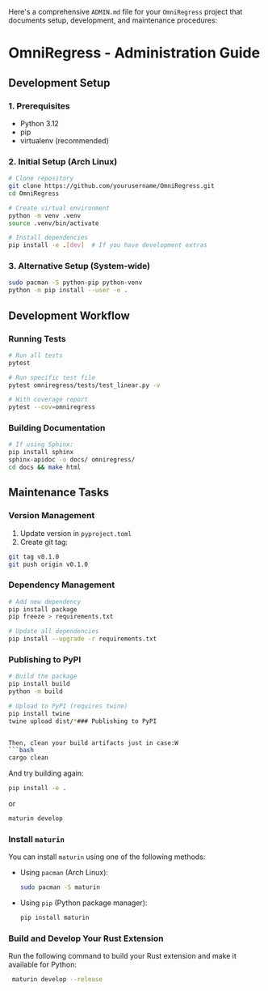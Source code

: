 Here's a comprehensive `ADMIN.md` file for your `OmniRegress` project that documents setup, development, and maintenance procedures:


# OmniRegress - Administration Guide


## Development Setup

### 1. Prerequisites
- Python 3.12
- pip
- virtualenv (recommended)

### 2. Initial Setup (Arch Linux)

```bash
# Clone repository
git clone https://github.com/yourusername/OmniRegress.git
cd OmniRegress

# Create virtual environment
python -m venv .venv
source .venv/bin/activate

# Install dependencies
pip install -e .[dev]  # If you have development extras
```

### 3. Alternative Setup (System-wide)
```bash
sudo pacman -S python-pip python-venv
python -m pip install --user -e .
```

## Development Workflow

### Running Tests
```bash
# Run all tests
pytest

# Run specific test file
pytest omniregress/tests/test_linear.py -v

# With coverage report
pytest --cov=omniregress
```

### Building Documentation
```bash
# If using Sphinx:
pip install sphinx
sphinx-apidoc -o docs/ omniregress/
cd docs && make html
```

## Maintenance Tasks

### Version Management
1. Update version in `pyproject.toml`
2. Create git tag:
```bash
git tag v0.1.0
git push origin v0.1.0
```

### Dependency Management
```bash
# Add new dependency
pip install package
pip freeze > requirements.txt

# Update all dependencies
pip install --upgrade -r requirements.txt
```
### Publishing to PyPI
```bash
# Build the package
pip install build
python -m build

# Upload to PyPI (requires twine)
pip install twine
twine upload dist/*### Publishing to PyPI


Then, clean your build artifacts just in case:W
```bash
cargo clean
```
And try building again:
```bash
pip install -e .
```
or
```bash
maturin develop
```

### Install `maturin`
You can install `maturin` using one of the following methods:

- Using `pacman` (Arch Linux):
    ```sh
    sudo pacman -S maturin
    ```

- Using `pip` (Python package manager):
    ```sh
    pip install maturin
    ```

### Build and Develop Your Rust Extension
Run the following command to build your Rust extension and make it available for Python:
```sh
 maturin develop --release
```
